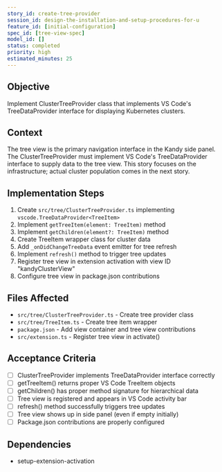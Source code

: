 ```yaml
---
story_id: create-tree-provider
session_id: design-the-installation-and-setup-procedures-for-u
feature_id: [initial-configuration]
spec_id: [tree-view-spec]
model_id: []
status: completed
priority: high
estimated_minutes: 25
---
```


## Objective

Implement ClusterTreeProvider class that implements VS Code's TreeDataProvider interface for displaying Kubernetes clusters.

## Context

The tree view is the primary navigation interface in the Kandy side panel. The ClusterTreeProvider must implement VS Code's TreeDataProvider interface to supply data to the tree view. This story focuses on the infrastructure; actual cluster population comes in the next story.

## Implementation Steps

1. Create `src/tree/ClusterTreeProvider.ts` implementing `vscode.TreeDataProvider<TreeItem>`
2. Implement `getTreeItem(element: TreeItem)` method
3. Implement `getChildren(element?: TreeItem)` method
4. Create TreeItem wrapper class for cluster data
5. Add `_onDidChangeTreeData` event emitter for tree refresh
6. Implement `refresh()` method to trigger tree updates
7. Register tree view in extension activation with view ID "kandyClusterView"
8. Configure tree view in package.json contributions

## Files Affected

- `src/tree/ClusterTreeProvider.ts` - Create tree provider class
- `src/tree/TreeItem.ts` - Create tree item wrapper
- `package.json` - Add view container and tree view contributions
- `src/extension.ts` - Register tree view in activate()

## Acceptance Criteria

- [ ] ClusterTreeProvider implements TreeDataProvider interface correctly
- [ ] getTreeItem() returns proper VS Code TreeItem objects
- [ ] getChildren() has proper method signature for hierarchical data
- [ ] Tree view is registered and appears in VS Code activity bar
- [ ] refresh() method successfully triggers tree updates
- [ ] Tree view shows up in side panel (even if empty initially)
- [ ] Package.json contributions are properly configured

## Dependencies

- setup-extension-activation

